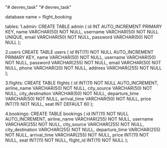 "# devrev_task" 
"# devrev_task" 



database name = flight_booking

tables:
1.admin:
CREATE TABLE admin (
    id INT AUTO_INCREMENT PRIMARY KEY,
    name VARCHAR(50) NOT NULL,
    username VARCHAR(50) NOT NULL UNIQUE,
    email VARCHAR(50) NOT NULL,
    password VARCHAR(50) NOT NULL
);

2.users
CREATE TABLE users (
  id INT(11) NOT NULL AUTO_INCREMENT PRIMARY KEY,
  name VARCHAR(50) NOT NULL,
  username VARCHAR(50) NOT NULL,
  password VARCHAR(255) NOT NULL,
  email VARCHAR(50) NOT NULL,
  phone VARCHAR(20) NOT NULL,
  address VARCHAR(255) NOT NULL
);


3.flights:
CREATE TABLE flights (
  id INT(11) NOT NULL AUTO_INCREMENT,
  airline_name VARCHAR(50) NOT NULL,
  city_source VARCHAR(50) NOT NULL,
  city_destination VARCHAR(50) NOT NULL,
  departure_time VARCHAR(50) NOT NULL,
  arrival_time VARCHAR(50) NOT NULL,
  price INT(11) NOT NULL,
  seat INT DEFAULT 60
);

4.bookings:
CREATE TABLE bookings (
  id INT(11) NOT NULL AUTO_INCREMENT,
  airline_name VARCHAR(255) NOT NULL,
  username VARCHAR(255) NOT NULL,
  city_source VARCHAR(255) NOT NULL,
  city_destination VARCHAR(255) NOT NULL,
  departure_time VARCHAR(255) NOT NULL,
  arrival_time VARCHAR(255) NOT NULL,
  price INT(11) NOT NULL,
  seat INT(11) NOT NULL,
  flight_id INT(11) NOT NULL
);









